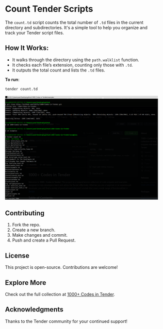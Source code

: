  # Count Tender Scripts

The `count.td` script counts the total number of `.td` files in the current directory and subdirectories. It's a simple tool to help you organize and track your Tender script files.

## How It Works:
- It walks through the directory using the `path.walklist` function.
- It checks each file’s extension, counting only those with `.td`.
- It outputs the total count and lists the `.td` files.

**To run**: 
```bash
tender count.td
```

![preview](./preview.png)

## Contributing
1. Fork the repo.
2. Create a new branch.
3. Make changes and commit.
4. Push and create a Pull Request.

## License
This project is open-source. Contributions are welcome!

## Explore More
Check out the full collection at [1000+ Codes in Tender](https://github.com/IHEfty/1000-Codes-in-Tender/).

## Acknowledgments
Thanks to the Tender community for your continued support!
